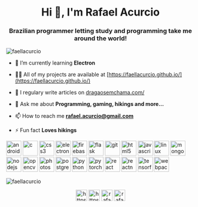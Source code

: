 <h1 align="center">Hi 👋, I'm Rafael Acurcio</h1>
<h3 align="center">Brazilian programmer letting study and programming take me around the world!</h3>

<p align="left"> <img src="https://komarev.com/ghpvc/?username=faellacurcio" alt="faellacurcio" /> </p>

- 🌱 I’m currently learning **Electron**

- 👨‍💻 All of my projects are available at [https://faellacurcio.github.io/](https://faellacurcio.github.io/)

- 📝 I regulary write articles on [dragaosemchama.com/](dragaosemchama.com/)

- 💬 Ask me about **Programming, gaming, hikings and more...**

- 📫 How to reach me **rafael.acurcio@gmail.com**

- ⚡ Fun fact **Loves hikings**

<p align="left"><img src="https://devicons.github.io/devicon/devicon.git/icons/android/android-original-wordmark.svg" alt="android" width="40" height="40"/> <img src="https://devicons.github.io/devicon/devicon.git/icons/c/c-original.svg" alt="c" width="40" height="40"/> <img src="https://devicons.github.io/devicon/devicon.git/icons/css3/css3-original-wordmark.svg" alt="css3" width="40" height="40"/> <img src="https://devicons.github.io/devicon/devicon.git/icons/electron/electron-original.svg" alt="electron" width="40" height="40"/> <img src="https://www.vectorlogo.zone/logos/firebase/firebase-icon.svg" alt="firebase" width="40" height="40"/> <img src="https://www.vectorlogo.zone/logos/pocoo_flask/pocoo_flask-icon.svg" alt="flask" width="40" height="40"/> <img src="https://www.vectorlogo.zone/logos/git-scm/git-scm-icon.svg" alt="git" width="40" height="40"/> <img src="https://devicons.github.io/devicon/devicon.git/icons/html5/html5-original-wordmark.svg" alt="html5" width="40" height="40"/> <img src="https://devicons.github.io/devicon/devicon.git/icons/javascript/javascript-original.svg" alt="javascript" width="40" height="40"/> <img src="https://devicons.github.io/devicon/devicon.git/icons/linux/linux-original.svg" alt="linux" width="40" height="40"/> <img src="https://devicons.github.io/devicon/devicon.git/icons/mongodb/mongodb-original-wordmark.svg" alt="mongodb" width="40" height="40"/> <img src="https://devicons.github.io/devicon/devicon.git/icons/nodejs/nodejs-original-wordmark.svg" alt="nodejs" width="40" height="40"/> <img src="https://www.vectorlogo.zone/logos/opencv/opencv-icon.svg" alt="opencv" width="40" height="40"/> <img src="https://devicons.github.io/devicon/devicon.git/icons/photoshop/photoshop-plain.svg" alt="photoshop" width="40" height="40"/> <img src="https://devicons.github.io/devicon/devicon.git/icons/postgresql/postgresql-original-wordmark.svg" alt="postgresql" width="40" height="40"/> <img src="https://devicons.github.io/devicon/devicon.git/icons/python/python-original.svg" alt="python" width="40" height="40"/> <img src="https://www.vectorlogo.zone/logos/pytorch/pytorch-icon.svg" alt="pytorch" width="40" height="40"/> <img src="https://devicons.github.io/devicon/devicon.git/icons/react/react-original-wordmark.svg" alt="react" width="40" height="40"/> <img src="https://reactnative.dev/img/header_logo.svg" alt="reactnative" width="40" height="40"/> <img src="https://www.vectorlogo.zone/logos/tensorflow/tensorflow-icon.svg" alt="tensorflow" width="40" height="40"/> <img src="https://devicons.github.io/devicon/devicon.git/icons/webpack/webpack-original.svg" alt="webpack" width="40" height="40"/></p><p><img align="center" src="https://github-readme-stats.vercel.app/api/top-langs/?username=faellacurcio&layout=compact&hide=html" alt="faellacurcio" /></p>

<p align="center">
<a href="https://linkedin.com/in/https://www.linkedin.com/in/joao-rafael-barbosa-de-araujo/" target="blank"><img align="center" src="https://cdn.jsdelivr.net/npm/simple-icons@3.0.1/icons/linkedin.svg" alt="https://www.linkedin.com/in/joao-rafael-barbosa-de-araujo/" height="30" width="30" /></a>
<a href="https://stackoverflow.com/users/https://stackoverflow.com/users/5365458/rafael-acurcio" target="blank"><img align="center" src="https://cdn.jsdelivr.net/npm/simple-icons@3.0.1/icons/stackoverflow.svg" alt="https://stackoverflow.com/users/5365458/rafael-acurcio" height="30" width="30" /></a>
<a href="https://fb.com/rafael.acurcio" target="blank"><img align="center" src="https://cdn.jsdelivr.net/npm/simple-icons@3.0.1/icons/facebook.svg" alt="rafael.acurcio" height="30" width="30" /></a>
<a href="https://instagram.com/rafael.acurcio" target="blank"><img align="center" src="https://cdn.jsdelivr.net/npm/simple-icons@3.0.1/icons/instagram.svg" alt="rafael.acurcio" height="30" width="30" /></a>
</p>